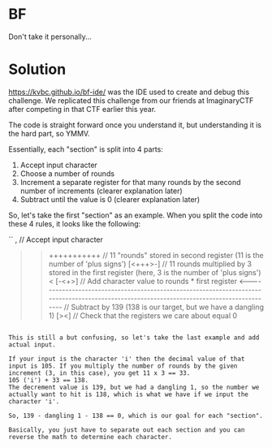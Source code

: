 # BF

Don't take it personally...

# Solution

https://kvbc.github.io/bf-ide/ was the IDE used to create and debug this challenge. We replicated this challenge from our friends at ImaginaryCTF after competing in that CTF earlier this year.

The code is straight forward once you understand it, but understanding it is the hard part, so YMMV.

Essentially, each "section" is split into 4 parts:

1. Accept input character
1. Choose a number of rounds
1. Increment a separate register for that many rounds by the second number of increments (clearer explanation later)
1. Subtract until the value is 0 (clearer explanation later)

So, let's take the first "section" as an example. When you split the code into these 4 rules, it looks like the following:

``
,              // Accept input character 
>>+++++++++++  // 11 "rounds" stored in second register (11 is the number of 'plus signs')
[<+++>-]       // 11 rounds multiplied by 3 stored in the first register (here, 3 is the number of 'plus signs')
<
[-<+>]         // Add character value to rounds * first register
<------------------------------------------------------------------------------------------------------------------------------------------ // Subtract by 139 (138 is our target, but we have a dangling 1)
[><]           // Check that the registers we care about equal 0
```

This is still a but confusing, so let's take the last example and add actual input. 

If your input is the character 'i' then the decimal value of that input is 105. If you multiply the number of rounds by the given increment (3, in this case), you get 11 x 3 == 33.
105 ('i') + 33 == 138. 
The decrement value is 139, but we had a dangling 1, so the number we actually want to hit is 138, which is what we have if we input the character 'i'.

So, 139 - dangling 1 - 138 == 0, which is our goal for each "section".

Basically, you just have to separate out each section and you can reverse the math to determine each character.
